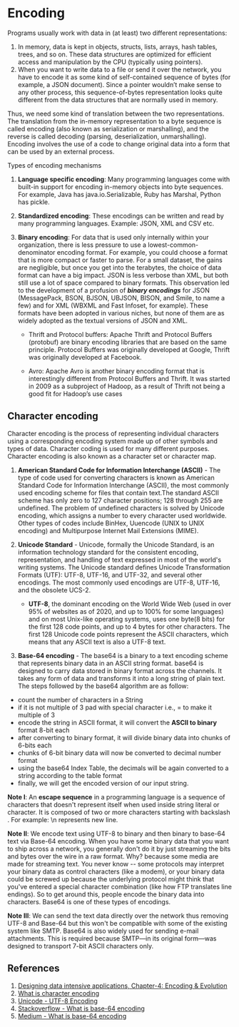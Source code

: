 # Encoding

Programs usually work with data in (at least) two different representations:

1. In memory, data is kept in objects, structs, lists, arrays, hash tables, trees, and so on. These data structures are optimized for efficient access and manipulation by the CPU (typically using pointers).
2. When you want to write data to a file or send it over the network, you have to encode it as some kind of self-contained sequence of bytes (for example, a JSON document). Since a pointer wouldn’t make sense to any other process, this sequence-of-bytes representation looks quite different from the data structures that are normally used in memory.

Thus, we need some kind of translation between the two representations. The translation from the in-memory representation to a byte sequence is called encoding (also known as serialization or marshalling), and the reverse is called decoding (parsing, deserialization, unmarshalling). Encoding involves the use of a code to change original data into a form that can be used by an external process.

Types of encoding mechanisms

1. **Language specific encoding**: Many programming languages come with built-in support for encoding in-memory objects into byte sequences. For example, Java has java.io.Serializable, Ruby has Marshal, Python has pickle.

2. **Standardized encoding**: These encodings can be written and read by many programming languages. Example: JSON, XML and CSV etc.

3. **Binary encoding**: For data that is used only internally within your organization, there is less pressure to use a lowest-common-denominator encoding format. For example, you could choose a format that is more compact or faster to parse. For a small dataset, the gains are negligible, but once you get into the terabytes, the choice of data format can have a big impact. JSON is less verbose than XML, but both still use a lot of space compared to binary formats. This observation led to the development of a profusion of **_binary encodings_** for JSON (MessagePack, BSON, BJSON, UBJSON, BISON, and Smile, to name a few) and for XML (WBXML and Fast Infoset, for example). These formats have been adopted in various niches, but none of them are as widely adopted as the textual versions of JSON and XML.

   - Thrift and Protocol buffers: Apache Thrift and Protocol Buffers (protobuf) are binary encoding libraries that are based on the same principle. Protocol Buffers was originally developed at Google, Thrift was originally developed at Facebook.

   - Avro: Apache Avro is another binary encoding format that is interestingly different from Protocol Buffers and Thrift. It was started in 2009 as a subproject of Hadoop, as a result of Thrift not being a good fit for Hadoop’s use cases

## Character encoding

Character encoding is the process of representing individual characters using a corresponding encoding system made up of other symbols and types of data. Character coding is used for many different purposes. Character encoding is also known as a character set or character map.

1. **American Standard Code for Information Interchange (ASCII)** - The type of code used for converting characters is known as American Standard Code for Information Interchange (ASCII), the most commonly used encoding scheme for files that contain text.The standard ASCII scheme has only zero to 127 character positions; 128 through 255 are undefined. The problem of undefined characters is solved by Unicode encoding, which assigns a number to every character used worldwide. Other types of codes include BinHex, Uuencode (UNIX to UNIX encoding) and Multipurpose Internet Mail Extensions (MIME).

2. **Unicode Standard** - Unicode, formally the Unicode Standard, is an information technology standard for the consistent encoding, representation, and handling of text expressed in most of the world's writing systems. The Unicode standard defines Unicode Transformation Formats (UTF): UTF-8, UTF-16, and UTF-32, and several other encodings. The most commonly used encodings are UTF-8, UTF-16, and the obsolete UCS-2.

   - **UTF-8**, the dominant encoding on the World Wide Web (used in over 95% of websites as of 2020, and up to 100% for some languages) and on most Unix-like operating systems, uses one byte(8 bits) for the first 128 code points, and up to 4 bytes for other characters. The first 128 Unicode code points represent the ASCII characters, which means that any ASCII text is also a UTF-8 text.

3. **Base-64 encoding** - The base64 is a binary to a text encoding scheme that represents binary data in an ASCII string format. base64 is designed to carry data stored in binary format across the channels. It takes any form of data and transforms it into a long string of plain text. The steps followed by the base64 algorithm are as follow:

- count the number of characters in a String
- if it is not multiple of 3 pad with special character i.e., = to make it multiple of 3
- encode the string in ASCII format, it will convert the **ASCII to binary** format 8-bit each
- after converting to binary format, it will divide binary data into chunks of 6-bits each
- chunks of 6-bit binary data will now be converted to decimal number format
- using the base64 Index Table, the decimals will be again converted to a string according to the table format
- finally, we will get the encoded version of our input string.

**Note I**: An **escape sequence** in a programming language is a sequence of characters that doesn't represent itself when used inside string literal or character. It is composed of two or more characters starting with backslash \. For example: \n represents new line.

**Note II**: We encode text using UTF-8 to binary and then binary to base-64 text via Base-64 encoding. When you have some binary data that you want to ship across a network, you generally don't do it by just streaming the bits and bytes over the wire in a raw format. Why? because some media are made for streaming text. You never know -- some protocols may interpret your binary data as control characters (like a modem), or your binary data could be screwed up because the underlying protocol might think that you've entered a special character combination (like how FTP translates line endings). So to get around this, people encode the binary data into characters. Base64 is one of these types of encodings.

**Note III**: We can send the text data directly over the network thus removing UTF-8 and Base-64 but this won't be compatible with some of the existing system like SMTP. Base64 is also widely used for sending e-mail attachments. This is required because SMTP—in its original form—was designed to transport 7-bit ASCII characters only.

## References

1. [Designing data intensive applications, Chapter-4: Encoding & Evolution](https://www.amazon.in/Designing-Data-Intensive-Applications-Reliable-Maintainable-ebook/dp/B06XPJML5D)
2. [What is character encoding](https://www.w3.org/International/questions/qa-what-is-encoding)
3. [Unicode - UTF-8 Encoding](https://blog.hubspot.com/website/what-is-utf-8#:~:text=UTF%2D8%20is%20an%20encoding,or%20%E2%80%9CUnicode%20Transformation%20Format.%E2%80%9D)
4. [Stackoverflow - What is base-64 encoding](https://stackoverflow.com/questions/201479/what-is-base-64-encoding-used-for/201510#201510)
5. [Medium - What is base-64 encoding](https://levelup.gitconnected.com/what-is-base64-encoding-4b5ed1eb58a4)
